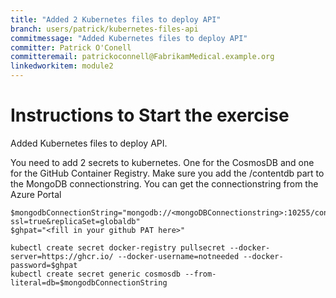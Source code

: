 ```yaml
---
title: "Added 2 Kubernetes files to deploy API"
branch: users/patrick/kubernetes-files-api
commitmessage: "Added Kubernetes files to deploy API"
committer: Patrick O'Conell
committeremail: patrickoconnell@FabrikamMedical.example.org
linkedworkitem: module2
---
```

# Instructions to Start the exercise
Added Kubernetes files to deploy API. 

You need to add 2 secrets to kubernetes. One for the CosmosDB and one for the GitHub Container Registry. Make sure you add the /contentdb part to the MongoDB connectionstring. You can get the connectionstring from the Azure Portal

```
$mongodbConnectionString="mongodb://<mongoDBConnectionstring>:10255/contentdb?ssl=true&replicaSet=globaldb"
$ghpat="<fill in your github PAT here>"

kubectl create secret docker-registry pullsecret --docker-server=https://ghcr.io/ --docker-username=notneeded --docker-password=$ghpat
kubectl create secret generic cosmosdb --from-literal=db=$mongodbConnectionString
```

